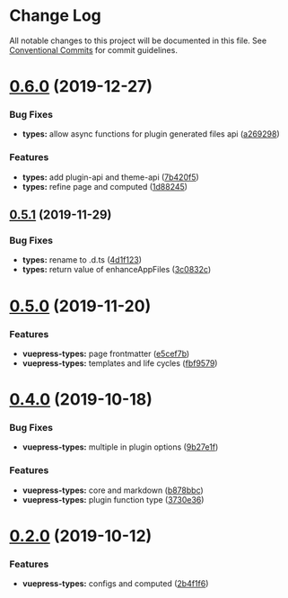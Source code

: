 # Change Log

All notable changes to this project will be documented in this file.
See [Conventional Commits](https://conventionalcommits.org) for commit guidelines.

# [0.6.0](https://github.com/vuepress/vuepress-community/compare/vuepress-types@0.5.1...vuepress-types@0.6.0) (2019-12-27)

### Bug Fixes

- **types:** allow async functions for plugin generated files api ([a269298](https://github.com/vuepress/vuepress-community/commit/a269298992d77a306980c8156660951ea6300116))

### Features

- **types:** add plugin-api and theme-api ([7b420f5](https://github.com/vuepress/vuepress-community/commit/7b420f505a64cdcbe4ca0266ec7e621903a09171))
- **types:** refine page and computed ([1d88245](https://github.com/vuepress/vuepress-community/commit/1d88245bf442cde2323374a96f220a2f8c05ab5a))

## [0.5.1](https://github.com/vuepress/vuepress-community/compare/vuepress-types@0.5.0...vuepress-types@0.5.1) (2019-11-29)

### Bug Fixes

- **types:** rename to .d.ts ([4d1f123](https://github.com/vuepress/vuepress-community/commit/4d1f1239f4f2fd165f7c56836f8469eff55d3ba7))
- **types:** return value of enhanceAppFiles ([3c0832c](https://github.com/vuepress/vuepress-community/commit/3c0832c290db33eb144bf3191da222a81f43c04b))

# [0.5.0](https://github.com/vuepress/vuepress-community/compare/vuepress-types@0.4.0...vuepress-types@0.5.0) (2019-11-20)

### Features

- **vuepress-types:** page frontmatter ([e5cef7b](https://github.com/vuepress/vuepress-community/commit/e5cef7b6ebe98d3f64e95f7de23cf00a1072cb93))
- **vuepress-types:** templates and life cycles ([fbf9579](https://github.com/vuepress/vuepress-community/commit/fbf9579611ce15be78bd59ae863d24c853007a29))

# [0.4.0](https://github.com/vuepress/vuepress-community/compare/vuepress-types@0.2.0...vuepress-types@0.4.0) (2019-10-18)

### Bug Fixes

- **vuepress-types:** multiple in plugin options ([9b27e1f](https://github.com/vuepress/vuepress-community/commit/9b27e1f5826ca6893c60f7d89e0af8a8d45a197e))

### Features

- **vuepress-types:** core and markdown ([b878bbc](https://github.com/vuepress/vuepress-community/commit/b878bbcb801f1b8f446050b2a06f28e05e58f707))
- **vuepress-types:** plugin function type ([3730e36](https://github.com/vuepress/vuepress-community/commit/3730e3631190a93b5ee3201e42aad85d85ce8fbe))

# [0.2.0](https://github.com/vuepress/vuepress-community/compare/vuepress-types@0.1.0...vuepress-types@0.2.0) (2019-10-12)

### Features

- **vuepress-types:** configs and computed ([2b4f1f6](https://github.com/vuepress/vuepress-community/commit/2b4f1f6))
